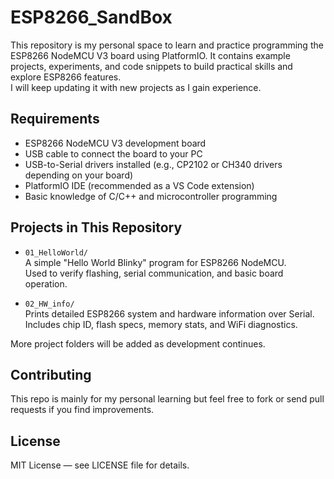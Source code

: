 # ESP8266_SandBox

This repository is my personal space to learn and practice programming the ESP8266 NodeMCU V3 board using PlatformIO. It contains example projects, experiments, and code snippets to build practical skills and explore ESP8266 features.  
I will keep updating it with new projects as I gain experience.

## Requirements

- ESP8266 NodeMCU V3 development board  
- USB cable to connect the board to your PC  
- USB-to-Serial drivers installed (e.g., CP2102 or CH340 drivers depending on your board)  
- PlatformIO IDE (recommended as a VS Code extension)  
- Basic knowledge of C/C++ and microcontroller programming

## Projects in This Repository

- `01_HelloWorld/`  
  A simple "Hello World Blinky" program for ESP8266 NodeMCU.  
  Used to verify flashing, serial communication, and basic board operation.

- `02_HW_info/`  
  Prints detailed ESP8266 system and hardware information over Serial.  
  Includes chip ID, flash specs, memory stats, and WiFi diagnostics.

More project folders will be added as development continues.

## Contributing

This repo is mainly for my personal learning but feel free to fork or send pull requests if you find improvements.

## License

MIT License — see LICENSE file for details.
